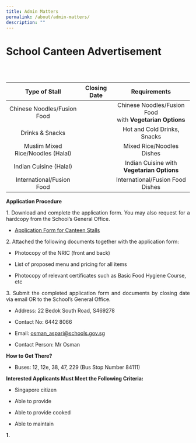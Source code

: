 ```yaml
---
title: Admin Matters
permalink: /about/admin-matters/
description: ""
---
```

# School Canteen Advertisement
<br>
<br>
<table>
<thead>
<tr>
<th style="text-align: center;">Type of Stall</th>
<th style="text-align: center;">Closing Date</th>
<th style="text-align: center;">Requirements</th>
</tr>
</thead>
<tbody>
<tr>
<td style="text-align: center;">Chinese Noodles/Fusion Food</td>
<td style="text-align: center;"></td>
	<td style="text-align: center;">Chinese Noodles/Fusion Food<br> with <b>Vegetarian Options</b></td>
</tr>
<tr>
<td style="text-align: center;">Drinks &amp; Snacks</td>
<td style="text-align: center;"></td>
<td style="text-align: center;">Hot and Cold Drinks, Snacks</td>
</tr>
<tr>
<td style="text-align: center;">Muslim Mixed Rice/Noodles (Halal)</td>
<td style="text-align: center;"></td>
<td style="text-align: center;">Mixed Rice/Noodles Dishes</td>
</tr>
<tr>
<td style="text-align: center;">Indian Cuisine (Halal) </td>
<td style="text-align: center;"></td>
	<td style="text-align: center;">Indian Cuisine with <b>Vegetarian Options</b></td>
</tr>
	<tr>
<td style="text-align: center;">International/Fusion Food</td>
<td style="text-align: center;"></td>
<td style="text-align: center;">International/Fusion Food Dishes</td>
</tr>
</tbody>
</table>

<p style="text-align: justify;"><b>Application Procedure</b></p>

<p style="text-align: justify;">1. Download and complete the application form. You may also request for a hardcopy from the School’s General Office.</p>

*   <p><a href="/files/About/Canteen/application form for canteen stalls.pdf">Application Form for Canteen Stalls</a></p>

<p style="text-align: justify;">2. Attached the following documents together with the application form:</p>

* Photocopy of the NRIC (front and back)

* List of proposed menu and pricing for all items

* Photocopy of relevant certificates such as Basic Food Hygiene Course, etc

<p style="text-align: justify;"> 3. Submit the completed application form and documents by closing date via email OR to the School’s General Office.</p>

* Address: 22 Bedok South Road, S469278

* Contact No: 6442 8066

* Email: osman_aspari@schools.gov.sg

* Contact Person: Mr Osman

<p style="text-align: justify;"><b>How to Get There?</b></p>

* Buses: 12, 12e, 38, 47, 229 (Bus Stop Number  84111)

<p style="text-align: justify;"><b>Interested Applicants Must Meet the Following Criteria:</b></p>

* Singapore citizen

* Able to provide

* Able to provide cooked

* Able to maintain


<p style="text-align: justify;"><b>1. </b></p>





